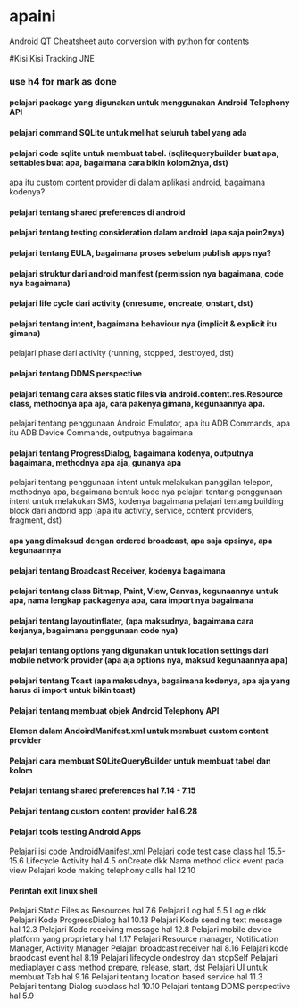 # apaini
Android QT Cheatsheet
auto conversion with python for contents

#Kisi Kisi Tracking JNE
### use h4 for mark as done
#### pelajari package yang digunakan untuk menggunakan Android Telephony API
#### pelajari command SQLite untuk melihat seluruh tabel yang ada
#### pelajari code sqlite untuk membuat tabel. (sqlitequerybuilder buat apa, settables buat apa, bagaimana cara bikin kolom2nya, dst)
apa itu custom content provider di dalam aplikasi android, bagaimana kodenya?
#### pelajari tentang shared preferences di android
#### pelajari tentang testing consideration dalam android (apa saja poin2nya)
#### pelajari tentang EULA, bagaimana proses sebelum publish apps nya?
#### pelajari struktur dari android manifest (permission nya bagaimana, code nya bagaimana)
#### pelajari life cycle dari activity (onresume, oncreate, onstart, dst)
#### pelajari tentang intent, bagaimana behaviour nya (implicit & explicit itu gimana)
pelajari phase dari activity (running, stopped, destroyed, dst)
#### pelajari tentang DDMS perspective
#### pelajari tentang cara akses static files via android.content.res.Resource class, methodnya apa aja, cara pakenya gimana, kegunaannya apa.
pelajari tentang penggunaan Android Emulator, apa itu ADB Commands, apa itu ADB Device Commands, outputnya bagaimana
#### pelajari tentang ProgressDialog, bagaimana kodenya, outputnya bagaimana, methodnya apa aja, gunanya apa
pelajari tentang penggunaan intent untuk melakukan panggilan telepon, methodnya apa, bagaimana bentuk kode nya
pelajari tentang penggunaan intent untuk melakukan SMS, kodenya bagaimana
pelajari tentang building block dari andorid app (apa itu activity, service, content providers, fragment, dst)
#### apa yang dimaksud dengan ordered broadcast, apa saja opsinya, apa kegunaannya
#### pelajari tentang Broadcast Receiver, kodenya bagaimana
#### pelajari tentang class Bitmap, Paint, View, Canvas, kegunaannya untuk apa, nama lengkap packagenya apa, cara import nya bagaimana
#### pelajari tentang layoutinflater, (apa maksudnya, bagaimana cara kerjanya, bagaimana penggunaan code nya)
#### pelajari tentang options yang digunakan untuk location settings dari mobile network provider (apa aja options nya, maksud kegunaannya apa)
#### pelajari tentang Toast (apa maksudnya, bagaimana kodenya, apa aja yang harus di import untuk bikin toast)
#### Pelajari tentang membuat objek Android Telephony API
#### Elemen dalam AndoirdManifest.xml untuk membuat custom content provider
#### Pelajari cara membuat SQLiteQueryBuilder untuk membuat tabel dan kolom
#### Pelajari tentang shared preferences hal 7.14 - 7.15
#### Pelajari tentang custom content provider hal 6.28
#### Pelajari tools testing Android Apps
Pelajari isi code AndroidManifest.xml
Pelajari code test case class hal 15.5-15.6
Lifecycle Activity hal 4.5 onCreate dkk
Nama method click event pada view
Pelajari kode making telephony calls hal 12.10
#### Perintah exit linux shell
Pelajari Static Files as Resources hal 7.6
Pelajari Log hal 5.5 Log.e dkk
Pelajari Kode ProgressDialog hal 10.13
Pelajari Kode sending text message hal 12.3
Pelajari Kode receiving message hal 12.8
Pelajari mobile device platform yang proprietary hal 1.17
Pelajari Resource manager, Notification Manager, Activity Manager
Pelajari broadcast receiver hal 8.16
Pelajari kode braodcast event hal 8.19
Pelajari lifecycle ondestroy dan stopSelf
Pelajari mediaplayer class method prepare, release, start, dst
Pelajari UI untuk membuat Tab hal 9.16
Pelajari tentang location based service hal 11.3
Pelajari tentang Dialog subclass hal 10.10
Pelajari tentang DDMS perspective hal 5.9
